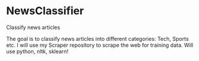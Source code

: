 # NewsClassifier
Classify news articles

The goal is to classify news articles into different categories: Tech, Sports etc.
I will use my Scraper repository to scrape the web for training data.
Will use python, nltk, sklearn!

